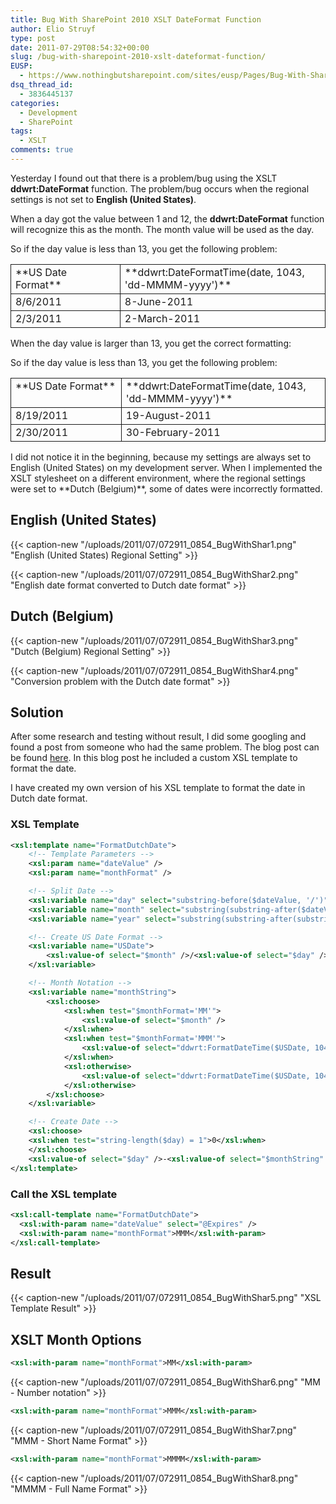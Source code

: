 ```yaml
---
title: Bug With SharePoint 2010 XSLT DateFormat Function
author: Elio Struyf
type: post
date: 2011-07-29T08:54:32+00:00
slug: /bug-with-sharepoint-2010-xslt-dateformat-function/
EUSP:
  - https://www.nothingbutsharepoint.com/sites/eusp/Pages/Bug-With-SharePoint-2010-XSLT-DateFormat-Function.aspx
dsq_thread_id:
  - 3836445137
categories:
  - Development
  - SharePoint
tags:
  - XSLT
comments: true
---
```


Yesterday I found out that there is a problem/bug using the XSLT **ddwrt:DateFormat** function. The problem/bug occurs when the regional settings is not set to **English (United States)**.

When a day got the value between 1 and 12, the **ddwrt:DateFormat** function will recognize this as the month. The month value will be used as the day.

So if the day value is less than 13, you get the following problem:
<div>
<table style="border-collapse: collapse;" border="0"><colgroup> <col style="width: 234px;" /> <col style="width: 380px;" /></colgroup>
<tbody valign="top">
<tr>
<td style="padding-left: 7px; padding-right: 7px; border: solid 0.5pt;">**US Date Format**</td>
<td style="padding-left: 7px; padding-right: 7px; border-top: solid 0.5pt; border-left: none; border-bottom: solid 0.5pt; border-right: solid 0.5pt;">**ddwrt:DateFormatTime(date, 1043, 'dd-MMMM-yyyy')**</td>
</tr>
<tr>
<td style="padding-left: 7px; padding-right: 7px; border-top: none; border-left: solid 0.5pt; border-bottom: solid 0.5pt; border-right: solid 0.5pt;">8/6/2011</td>
<td style="padding-left: 7px; padding-right: 7px; border-top: none; border-left: none; border-bottom: solid 0.5pt; border-right: solid 0.5pt;">8-June-2011</td>
</tr>
<tr>
<td style="padding-left: 7px; padding-right: 7px; border-top: none; border-left: solid 0.5pt; border-bottom: solid 0.5pt; border-right: solid 0.5pt;">2/3/2011</td>
<td style="padding-left: 7px; padding-right: 7px; border-top: none; border-left: none; border-bottom: solid 0.5pt; border-right: solid 0.5pt;">2-March-2011</td>
</tr>
</tbody>
</table>
</div>
When the day value is larger than 13, you get the correct formatting:

So if the day value is less than 13, you get the following problem:
<div>
<table style="border-collapse: collapse;" border="0"><colgroup> <col style="width: 234px;" /> <col style="width: 380px;" /></colgroup>
<tbody valign="top">
<tr>
<td style="padding-left: 7px; padding-right: 7px; border: solid 0.5pt;">**US Date Format**</td>
<td style="padding-left: 7px; padding-right: 7px; border-top: solid 0.5pt; border-left: none; border-bottom: solid 0.5pt; border-right: solid 0.5pt;">**ddwrt:DateFormatTime(date, 1043, 'dd-MMMM-yyyy')**</td>
</tr>
<tr>
<td style="padding-left: 7px; padding-right: 7px; border-top: none; border-left: solid 0.5pt; border-bottom: solid 0.5pt; border-right: solid 0.5pt;">8/19/2011</td>
<td style="padding-left: 7px; padding-right: 7px; border-top: none; border-left: none; border-bottom: solid 0.5pt; border-right: solid 0.5pt;">19-August-2011</td>
</tr>
<tr>
<td style="padding-left: 7px; padding-right: 7px; border-top: none; border-left: solid 0.5pt; border-bottom: solid 0.5pt; border-right: solid 0.5pt;">2/30/2011</td>
<td style="padding-left: 7px; padding-right: 7px; border-top: none; border-left: none; border-bottom: solid 0.5pt; border-right: solid 0.5pt;">30-February-2011</td>
</tr>
</tbody>
</table>
</div>
I did not notice it in the beginning, because my settings are always set to English (United States) on my development server. When I implemented the XSLT stylesheet on a different environment, where the regional settings were set to **Dutch (Belgium)**, some of dates were incorrectly formatted.

## English (United States)

{{< caption-new "/uploads/2011/07/072911_0854_BugWithShar1.png" "English (United States) Regional Setting" >}}

{{< caption-new "/uploads/2011/07/072911_0854_BugWithShar2.png" "English date format converted to Dutch date format" >}}

## Dutch (Belgium)

{{< caption-new "/uploads/2011/07/072911_0854_BugWithShar3.png" "Dutch (Belgium) Regional Setting" >}}

{{< caption-new "/uploads/2011/07/072911_0854_BugWithShar4.png" "Conversion problem with the Dutch date format" >}}

## Solution

After some research and testing without result, I did some googling and found a post from someone who had the same problem. The blog post can be found [here](http://sharepointroot.com/2011/06/08/xsltlistviewwebpart-date-format-using-ddwrt/). In this blog post he included a custom XSL template to format the date.

I have created my own version of his XSL template to format the date in Dutch date format.

### XSL Template


```xml
<xsl:template name="FormatDutchDate">
	<!-- Template Parameters -->
	<xsl:param name="dateValue" />
	<xsl:param name="monthFormat" /> 

	<!-- Split Date -->
	<xsl:variable name="day" select="substring-before($dateValue, '/')" />
	<xsl:variable name="month" select="substring(substring-after($dateValue, '/'), 1, 2)" />
	<xsl:variable name="year" select="substring(substring-after(substring-after($dateValue, '/'), '/'), 1, 4)" />

	<!-- Create US Date Format -->
	<xsl:variable name="USDate">
		<xsl:value-of select="$month" />/<xsl:value-of select="$day" />/<xsl:value-of select="$year" />
	</xsl:variable>

	<!-- Month Notation -->
	<xsl:variable name="monthString">                                                
		<xsl:choose>
			<xsl:when test="$monthFormat='MM'">
				<xsl:value-of select="$month" />
			</xsl:when>
			<xsl:when test="$monthFormat='MMM'">
				<xsl:value-of select="ddwrt:FormatDateTime($USDate, 1043, 'MMM')" />
			</xsl:when>
			<xsl:otherwise>
				<xsl:value-of select="ddwrt:FormatDateTime($USDate, 1043, 'MMMM')" />
			</xsl:otherwise>
		</xsl:choose>
	</xsl:variable>

	<!-- Create Date -->
	<xsl:choose>
	<xsl:when test="string-length($day) = 1">0</xsl:when>
	</xsl:choose>
	<xsl:value-of select="$day" />-<xsl:value-of select="$monthString" />-<xsl:value-of select="$year" />
</xsl:template>
```


### Call the XSL template


```xml
<xsl:call-template name="FormatDutchDate">
  <xsl:with-param name="dateValue" select="@Expires" />
  <xsl:with-param name="monthFormat">MMM</xsl:with-param>
</xsl:call-template>
```


## Result

{{< caption-new "/uploads/2011/07/072911_0854_BugWithShar5.png" "XSL Template Result" >}}

## XSLT Month Options


```xml
<xsl:with-param name="monthFormat">MM</xsl:with-param>
```

{{< caption-new "/uploads/2011/07/072911_0854_BugWithShar6.png" "MM - Number notation" >}}


```xml
<xsl:with-param name="monthFormat">MMM</xsl:with-param>
```

{{< caption-new "/uploads/2011/07/072911_0854_BugWithShar7.png" "MMM - Short Name Format" >}}


```xml
<xsl:with-param name="monthFormat">MMMM</xsl:with-param>
```

{{< caption-new "/uploads/2011/07/072911_0854_BugWithShar8.png" "MMMM - Full Name Format" >}}